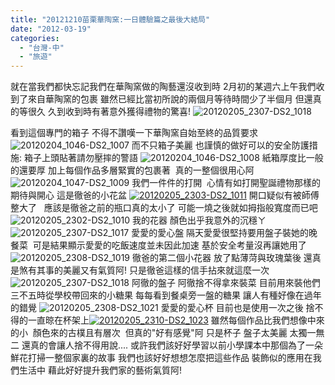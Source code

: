 ```yaml
---
title: "20121210苗栗華陶窯:一日體驗篇之最後大結局"
date: "2012-03-19"
categories: 
  - "台灣-中"
  - "旅遊"
---
```


就在當我們都快忘記我們在華陶窯做的陶藝還沒收到時 2月初的某週六上午我們收到了來自華陶窯的包裹 雖然已經比當初所說的兩個月等待時間少了半個月 但還真的等很久 久到收到時有著意外獲得禮物的驚喜! ![20120205_2307-DS2_1018](images/6849095672_4785c8a1cc.jpg) 

看到這個專門的箱子 不得不讚嘆一下華陶窯自始至終的品質要求 ![20120204_1046-DS2_1007](images/6849096816_8d4b3d9984.jpg) 而不只箱子美麗 也謹慎的做好可以的安全防護措施: 箱子上頭貼著請勿壓摔的警語 ![20120204_1046-DS2_1008](images/6849096644_3491f4e1b4.jpg) 紙箱厚度比一般的還要厚 加上每個作品多層緊實的包裹著  真的一整個很用心阿![20120204_1047-DS2_1009](images/6995218457_82641ff242.jpg) 我們一件件的打開  心情有如打開聖誕禮物那樣的期待與開心 這是徹爸的小花盆 [![20120205_2303-DS2_1011](images/6995218077_ba5baf3d61.jpg)](http://www.flickr.com/photos/33703965@N00/6995218077/ "20120205_2303-DS2_1011") 開口疑似有被師傅整大了   應該是徹爸之前的瓶口真的太小了 可能一燒之後就如拇指般寬度而已吧 ![20120205_2302-DS2_1010](images/6995218257_0dc4382cae.jpg) 我的花器 顏色出乎我意外的沉穩ㄚ ![20120205_2307-DS2_1017](images/6995217867_8b92ba9fa8.jpg) 愛愛的愛心盤 隔天愛愛很堅持要用盤子裝她的晚餐菜  可是結果顯示愛愛的吃飯速度並未因此加速 基於安全考量沒再讓她用了 ![20120205_2308-DS2_1019](images/6849095440_9941abd9ab.jpg) 徹爸的第二個小花器 放了點薄菏與玫瑰葉後 還真是煞有其事的美麗又有氣質阿! 只是徹爸這樣的信手拈來就這麼一次 ![20120205_2307-DS2_1018](images/6849095672_4785c8a1cc.jpg) 阿徹的盤子 阿徹捨不得拿來裝菜 目前用來裝他們三不五時從學校帶回來的小糖果 每每看到餐桌旁一盤的糖果 讓人有種好像在過年的錯覺 ![20120205_2308-DS2_1021](images/6849095210_96a7545669.jpg) 愛愛的愛心杯 目前也是使用一次之後 捨不得的一直晾在杯架上[![20120205_2310-DS2_1023](images/6995217019_61d592cf3a.jpg)](http://www.flickr.com/photos/33703965@N00/6995217019/ "20120205_2310-DS2_1023") 雖然每個作品比我們想像中來的小  顏色來的古樸且有層次  但真的"好有感覺"阿 只是杯子 盤子太美麗 太獨一無二 還真的會讓人捨不得用說.... 或許我們該好好學習以前小學課本中那個為了一朵鮮花打掃一整個家裏的故事 我們也該好好想想怎麼把這些作品 裝飾似的應用在我們生活中 藉此好好提升我們家的藝術氣質阿!

